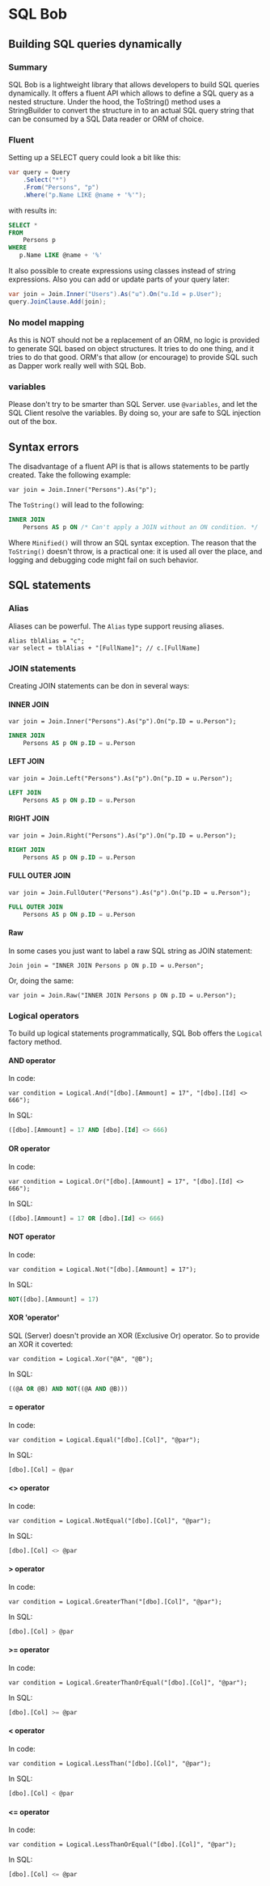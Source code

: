 # SQL Bob
## Building SQL queries dynamically

### Summary
SQL Bob is a lightweight library that allows developers to build SQL queries
dynamically. It offers a fluent API which allows to define a SQL query as a
nested structure. Under the hood, the ToString() method uses a StringBuilder
to convert the structure in to an actual SQL query string that can be consumed
by a SQL Data reader or ORM of choice.

### Fluent
Setting up a SELECT query could look a bit like this:
```C#
var query = Query
    .Select("*")
    .From("Persons", "p")
    .Where("p.Name LIKE @name + '%'");
```
with results in:
```SQL
SELECT *
FROM
    Persons p
WHERE
   p.Name LIKE @name + '%'
```

It also possible to create expressions using classes instead of string
expressions. Also you can add or update parts of your query later:
``` C#
var join = Join.Inner("Users").As("u").On("u.Id = p.User");
query.JoinClause.Add(join);
```

### No model mapping
As this is NOT should not be a replacement of an ORM, no logic is provided to
generate SQL based on object structures. It tries to do one thing, and it tries
to do that good. ORM's that allow (or encourage) to provide SQL such as Dapper
work really well with SQL Bob.

### variables
Please don't try to be smarter than SQL Server. use `@variables`, and let the
SQL Client resolve the variables. By doing so, your are safe to SQL injection
out of the box.

## Syntax errors
The disadvantage of a fluent API is that is allows statements to be partly created.
Take the following example:
```CSharp
var join = Join.Inner("Persons").As("p");
```
The ```ToString()``` will lead to the following:
```SQL
INNER JOIN
    Persons AS p ON /* Can't apply a JOIN without an ON condition. */
```
Where ```Minified()``` will throw an SQL syntax exception.
The reason that the ```ToString()``` doesn't throw, is a practical one: it is
used all over the place, and logging and debugging code might fail on such
behavior.

## SQL statements
### Alias
Aliases can be powerful. The ```Alias``` type support reusing aliases.
```CSharp
Alias tblAlias = "c";
var select = tblAlias + "[FullName]"; // c.[FullName]
```

### JOIN statements
Creating JOIN statements can be don in several ways:
#### INNER JOIN
```CSharp
var join = Join.Inner("Persons").As("p").On("p.ID = u.Person");
```
```SQL
INNER JOIN
    Persons AS p ON p.ID = u.Person
```
#### LEFT JOIN
```CSharp
var join = Join.Left("Persons").As("p").On("p.ID = u.Person");
```
```SQL
LEFT JOIN
    Persons AS p ON p.ID = u.Person
```
#### RIGHT JOIN
```CSharp
var join = Join.Right("Persons").As("p").On("p.ID = u.Person");
```
```SQL
RIGHT JOIN
    Persons AS p ON p.ID = u.Person
```
#### FULL OUTER JOIN
```CSharp
var join = Join.FullOuter("Persons").As("p").On("p.ID = u.Person");
```
```SQL
FULL OUTER JOIN
    Persons AS p ON p.ID = u.Person
```
#### Raw
In some cases you just want to label a raw SQL string as JOIN statement:
```CSharp
Join join = "INNER JOIN Persons p ON p.ID = u.Person";
```
Or, doing the same:
```CSharp
var join = Join.Raw("INNER JOIN Persons p ON p.ID = u.Person");
```

### Logical operators
To build up logical statements programmatically, SQL Bob offers the ```Logical```
factory method.

#### AND operator
In code:
```CSharp
var condition = Logical.And("[dbo].[Ammount] = 17", "[dbo].[Id] <> 666");
```
In SQL:
```SQL
([dbo].[Ammount] = 17 AND [dbo].[Id] <> 666)
```
#### OR operator
In code:
```CSharp
var condition = Logical.Or("[dbo].[Ammount] = 17", "[dbo].[Id] <> 666");
```
In SQL:
```SQL
([dbo].[Ammount] = 17 OR [dbo].[Id] <> 666)
```

#### NOT operator
In code:
```CSharp
var condition = Logical.Not("[dbo].[Ammount] = 17");
```
In SQL:
```SQL
NOT([dbo].[Ammount] = 17)
```

#### XOR 'operator'
SQL (Server) doesn't provide an XOR (Exclusive Or) operator. So to provide an
XOR it coverted:
```CSharp
var condition = Logical.Xor("@A", "@B");
```
In SQL:
```SQL
((@A OR @B) AND NOT((@A AND @B)))
```

#### = operator
In code:
```CSharp
var condition = Logical.Equal("[dbo].[Col]", "@par");
```
In SQL:
```SQL
[dbo].[Col] = @par
```

#### <> operator
In code:
```CSharp
var condition = Logical.NotEqual("[dbo].[Col]", "@par");
```
In SQL:
```SQL
[dbo].[Col] <> @par
```

#### > operator
In code:
```CSharp
var condition = Logical.GreaterThan("[dbo].[Col]", "@par");
```
In SQL:
```SQL
[dbo].[Col] > @par
```

#### >= operator
In code:
```CSharp
var condition = Logical.GreaterThanOrEqual("[dbo].[Col]", "@par");
```
In SQL:
```SQL
[dbo].[Col] >= @par
```

#### < operator
In code:
```CSharp
var condition = Logical.LessThan("[dbo].[Col]", "@par");
```
In SQL:
```SQL
[dbo].[Col] < @par
```

#### <= operator
In code:
```CSharp
var condition = Logical.LessThanOrEqual("[dbo].[Col]", "@par");
```
In SQL:
```SQL
[dbo].[Col] <= @par
```
